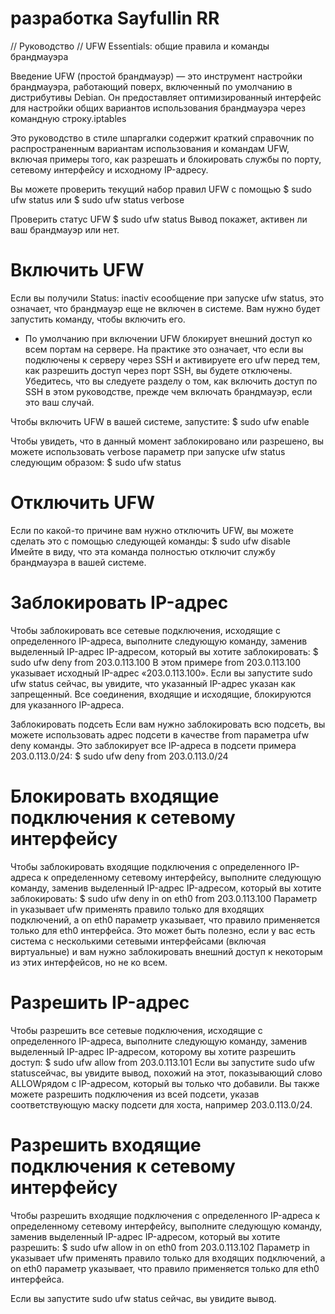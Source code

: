 разработка Sayfullin RR
========================================================================================================================

// Руководство //
UFW Essentials: общие правила и команды брандмауэра

Введение
UFW (простой брандмауэр) — это инструмент настройки брандмауэра, работающий поверх, включенный по умолчанию в 
дистрибутивы Debian. Он предоставляет оптимизированный интерфейс для настройки общих вариантов использования брандмауэра
через командную строку.iptables

Это руководство в стиле шпаргалки содержит краткий справочник по распространенным вариантам использования и командам UFW,
включая примеры того, как разрешать и блокировать службы по порту, сетевому интерфейсу и исходному IP-адресу.

Вы можете проверить текущий набор правил UFW с помощью 
    $ sudo ufw status
или
    $ sudo ufw status verbose

Проверить статус UFW
    $ sudo ufw status
Вывод покажет, активен ли ваш брандмауэр или нет.


Включить UFW
========================================================================================================================

Если вы получили 
    Status: inactiv
eсообщение при запуске ufw status, это означает, что брандмауэр еще не включен в системе. 
Вам нужно будет запустить команду, чтобы включить его.
* По умолчанию при включении UFW блокирует внешний доступ ко всем портам на сервере. На практике это означает, что если
вы подключены к серверу через SSH и активируете его ufw перед тем, как разрешить доступ через порт SSH, вы будете 
отключены. Убедитесь, что вы следуете разделу о том, как включить доступ по SSH в этом руководстве, прежде чем включать 
брандмауэр, если это ваш случай.

Чтобы включить UFW в вашей системе, запустите:
    $ sudo ufw enable

Чтобы увидеть, что в данный момент заблокировано или разрешено, вы можете использовать verbose параметр при запуске
ufw status следующим образом:
    $ sudo ufw status


Отключить UFW 
========================================================================================================================

Если по какой-то причине вам нужно отключить UFW, вы можете сделать это с помощью следующей команды:
    $ sudo ufw disable
Имейте в виду, что эта команда полностью отключит службу брандмауэра в вашей системе.


Заблокировать IP-адрес
========================================================================================================================

Чтобы заблокировать все сетевые подключения, исходящие с определенного IP-адреса, выполните следующую команду, 
заменив выделенный IP-адрес IP-адресом, который вы хотите заблокировать:
    $ sudo ufw deny from 203.0.113.100
В этом примере from 203.0.113.100 указывает исходный IP-адрес «203.0.113.100».
Если вы запустите sudo ufw status сейчас, вы увидите, что указанный IP-адрес указан как запрещенный.
Все соединения, входящие и исходящие, блокируются для указанного IP-адреса.

Заблокировать подсеть
Если вам нужно заблокировать всю подсеть, вы можете использовать адрес подсети в качестве from параметра ufw deny команды.
Это заблокирует все IP-адреса в подсети примера 203.0.113.0/24:
    $ sudo ufw deny from 203.0.113.0/24


Блокировать входящие подключения к сетевому интерфейсу
========================================================================================================================
Чтобы заблокировать входящие подключения с определенного IP-адреса к определенному сетевому интерфейсу, выполните 
следующую команду, заменив выделенный IP-адрес IP-адресом, который вы хотите заблокировать:
    $ sudo ufw deny in on eth0 from 203.0.113.100
Параметр in указывает ufw применять правило только для входящих подключений, а on eth0 параметр указывает, что правило 
применяется только для eth0 интерфейса. Это может быть полезно, если у вас есть система с несколькими сетевыми 
интерфейсами (включая виртуальные) и вам нужно заблокировать внешний доступ к некоторым из этих интерфейсов, но не ко всем.


Разрешить IP-адрес
========================================================================================================================

Чтобы разрешить все сетевые подключения, исходящие с определенного IP-адреса, выполните следующую команду, заменив 
выделенный IP-адрес IP-адресом, которому вы хотите разрешить доступ:
    $ sudo ufw allow from 203.0.113.101
Если вы запустите sudo ufw statusсейчас, вы увидите вывод, похожий на этот, показывающий слово ALLOWрядом с IP-адресом,
который вы только что добавили.
Вы также можете разрешить подключения из всей подсети, указав соответствующую маску подсети для хоста, 
например 203.0.113.0/24.


Разрешить входящие подключения к сетевому интерфейсу
========================================================================================================================


Чтобы разрешить входящие подключения с определенного IP-адреса к определенному сетевому интерфейсу, выполните следующую 
команду, заменив выделенный IP-адрес IP-адресом, который вы хотите разрешить:
    $ sudo ufw allow in on eth0 from 203.0.113.102
Параметр in указывает ufw применять правило только для входящих подключений, а on eth0 параметр указывает, что правило
применяется только для eth0 интерфейса.

Если вы запустите sudo ufw status сейчас, вы увидите вывод.
